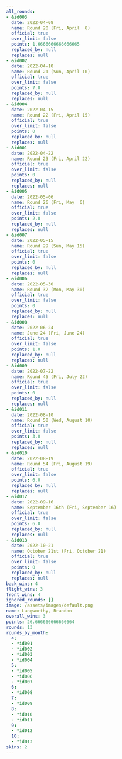 ```yaml
---
all_rounds:
- &id003
  date: 2022-04-08
  name: Round 20 (Fri, April  8)
  official: true
  over_limit: false
  points: 1.6666666666666665
  replaced_by: null
  replaces: null
- &id002
  date: 2022-04-10
  name: Round 21 (Sun, April 10)
  official: true
  over_limit: false
  points: 7.0
  replaced_by: null
  replaces: null
- &id004
  date: 2022-04-15
  name: Round 22 (Fri, April 15)
  official: true
  over_limit: false
  points: 0
  replaced_by: null
  replaces: null
- &id001
  date: 2022-04-22
  name: Round 23 (Fri, April 22)
  official: true
  over_limit: false
  points: 0
  replaced_by: null
  replaces: null
- &id005
  date: 2022-05-06
  name: Round 26 (Fri, May  6)
  official: true
  over_limit: false
  points: 2.0
  replaced_by: null
  replaces: null
- &id007
  date: 2022-05-15
  name: Round 29 (Sun, May 15)
  official: true
  over_limit: false
  points: 0
  replaced_by: null
  replaces: null
- &id006
  date: 2022-05-30
  name: Round 32 (Mon, May 30)
  official: true
  over_limit: false
  points: 0
  replaced_by: null
  replaces: null
- &id008
  date: 2022-06-24
  name: June 24 (Fri, June 24)
  official: true
  over_limit: false
  points: 1.0
  replaced_by: null
  replaces: null
- &id009
  date: 2022-07-22
  name: Round 45 (Fri, July 22)
  official: true
  over_limit: false
  points: 0
  replaced_by: null
  replaces: null
- &id011
  date: 2022-08-10
  name: Round 50 (Wed, August 10)
  official: true
  over_limit: false
  points: 3.0
  replaced_by: null
  replaces: null
- &id010
  date: 2022-08-19
  name: Round 54 (Fri, August 19)
  official: true
  over_limit: false
  points: 6.0
  replaced_by: null
  replaces: null
- &id012
  date: 2022-09-16
  name: September 16th (Fri, September 16)
  official: true
  over_limit: false
  points: 6.0
  replaced_by: null
  replaces: null
- &id013
  date: 2022-10-21
  name: October 21st (Fri, October 21)
  official: true
  over_limit: false
  points: 0
  replaced_by: null
  replaces: null
back_wins: 4
flight_wins: 3
front_wins: 4
ignored_rounds: []
image: /assets/images/default.png
name: Langworthy, Brandon
overall_wins: 3
points: 26.666666666666664
rounds: 13
rounds_by_month:
  4:
  - *id001
  - *id002
  - *id003
  - *id004
  5:
  - *id005
  - *id006
  - *id007
  6:
  - *id008
  7:
  - *id009
  8:
  - *id010
  - *id011
  9:
  - *id012
  10:
  - *id013
skins: 2
---
```

